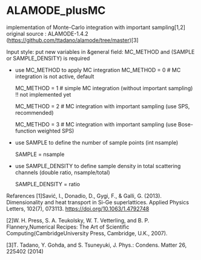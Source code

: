 # ALAMODE_plusMC
implementation of Monte-Carlo integration with important sampling[1,2]
original source : ALAMODE-1.4.2 (https://github.com/ttadano/alamode/tree/master)[3]

Input style:
put new variables in &general field: MC_METHOD and (SAMPLE or SAMPLE_DENSITY) is required
* use MC_METHOD to apply MC integration
  MC_METHOD = 0 # MC integration is not active, default

  MC_METHOD = 1 # simple MC integration (without important sampling) !! not implemented yet

  MC_METHOD = 2 # MC integration with important sampling (use SPS, recommended)

  MC_METHDO = 3 # MC integration with important sampling (use Bose-function weighted SPS)

* use SAMPLE to define the number of sample points (int nsample)

  SAMPLE = nsample
  
* use SAMPLE_DENSITY to define sample density in total scattering channels (double ratio, nsample/total)

  SAMPLE_DENSITY = ratio

Refarences
[1]Savić, I., Donadio, D., Gygi, F., & Galli, G. (2013). Dimensionality and heat transport in Si-Ge superlattices. Applied Physics Letters, 102(7), 073113. https://doi.org/10.1063/1.4792748

[2]W. H. Press, S. A. Teukolsky, W. T. Vetterling, and B. P. Flannery,Numerical  Recipes:  The  Art  of  Scientific  Computing(CambridgeUniversity Press, Cambridge, U.K., 2007).

[3]T. Tadano, Y. Gohda, and S. Tsuneyuki, J. Phys.: Condens. Matter 26, 225402 (2014)
